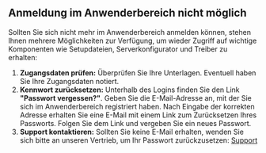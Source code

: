 ## Anmeldung im Anwenderbereich nicht möglich

Sollten Sie sich nicht mehr im Anwenderbereich anmelden können, stehen Ihnen mehrere Möglichkeiten zur Verfügung, um wieder Zugriff auf wichtige Komponenten wie Setupdateien, Serverkonfigurator und Treiber zu erhalten:

1. **Zugangsdaten prüfen:** Überprüfen Sie Ihre Unterlagen. Eventuell haben Sie Ihre Zugangsdaten notiert.
2. **Kennwort zurücksetzen:** Unterhalb des Logins finden Sie den Link **"Passwort vergessen?"**. Geben Sie die E-Mail-Adresse an, mit der Sie sich im Anwenderbereich registriert haben. Nach Eingabe der korrekten Adresse erhalten Sie eine E-Mail mit einem Link zum Zurücksetzen Ihres Passworts. Folgen Sie dem Link und vergeben Sie ein neues Passwort.
3. **Support kontaktieren:** Sollten Sie keine E-Mail erhalten, wenden Sie sich bitte an unseren Vertrieb, um Ihr Passwort zurückzusetzen: [Support](https://rzlsoftware.at/support)
   
